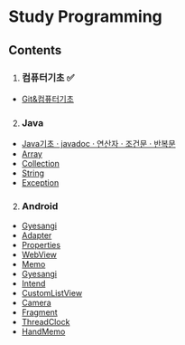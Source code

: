 # Study Programming
## Contents

1. ### 컴퓨터기초 ✅
- [Git&컴퓨터기초](https://github.com/guozhe0517/Computer/tree/master)
2. ### Java
- [Java기초 · javadoc · 연산자 · 조건문 · 반복문](https://github.com/guozhe0517/StudyProgramming/blob/master/Java/Java기초%20·%20javadoc%20·%20연산자%20·%20조건문%20·%20반복문)
- [Array](https://github.com/guozhe0517/StudyProgramming/blob/master/Java/array/ArrayMain)
- [Collection](https://github.com/guozhe0517/StudyProgramming/blob/master/Java/collection/CollectionMain)
- [String](https://github.com/guozhe0517/StudyProgramming/blob/master/Java/string/StringMain) 
- [Exception](https://github.com/guozhe0517/StudyProgramming/blob/master/Java/Exception)
2. ### Android
- [Gyesangi](https://github.com/guozhe0517/gyesangi)
- [Adapter](https://github.com/guozhe0517/AdapterBasic)
- [Properties](https://github.com/guozhe0517/Properties/blob/master/app/src/main/java/com/guozhe/android/property/MainActivity.java)
- [WebView](https://github.com/guozhe0517/WebView)
- [Memo](https://github.com/guozhe0517/Memo)
- [Gyesangi](https://github.com/guozhe0517/gyesangi/blob/master/app/src/main/java/com/guozhe/android/gyesangi/MainActivity.java)
- [Intend](https://github.com/guozhe0517/Intent)
- [CustomListView](https://github.com/guozhe0517/CustomListView)
- [Camera](https://github.com/guozhe0517/Camera)
- [Fragment](https://github.com/guozhe0517/Fragment/tree/master)
- [ThreadClock](https://github.com/guozhe0517/ThreadClock)
- [HandMemo](https://github.com/guozhe0517/HandMemo/tree/master)
